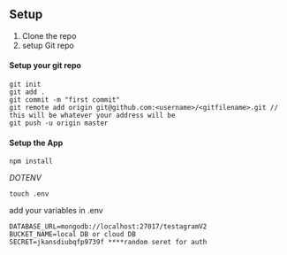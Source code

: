 ## Setup 

1. Clone the repo
2. setup Git repo


#### Setup your git repo

```
git init
git add .
git commit -m "first commit"
git remote add origin git@github.com:<username>/<gitfilename>.git // this will be whatever your address will be
git push -u origin master
```

#### Setup the App

```npm install```

*DOTENV*

`touch .env`

add your variables in .env

```
DATABASE_URL=mongodb://localhost:27017/testagramV2
BUCKET_NAME=local DB or cloud DB
SECRET=jkansdiubqfp9739f ****random seret for auth
```

